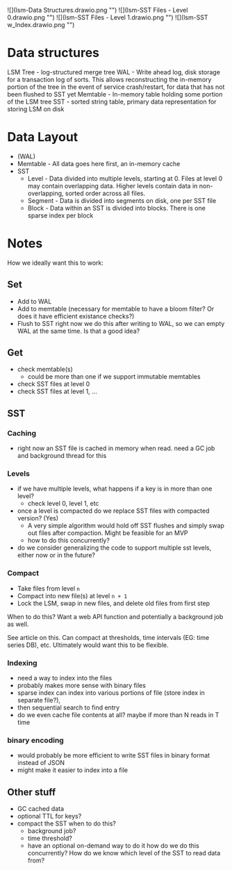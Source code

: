 
![](lsm-Data Structures.drawio.png "")
![](lsm-SST Files - Level 0.drawio.png "")
![](lsm-SST Files - Level 1.drawio.png "")
![](lsm-SST w_Index.drawio.png "")

# Data structures

LSM Tree - log-structured merge tree
WAL - Write ahead log, disk storage for a transaction log of sorts. This allows reconstructing the in-memory portion of the tree in the event of service crash/restart, for data that has not been flushed to SST yet
Memtable - In-memory table holding some portion of the LSM tree
SST - sorted string table, primary data representation for storing LSM on disk

# Data Layout

- (WAL)
- Memtable - All data goes here first, an in-memory cache
- SST
  - Level - Data divided into multiple levels, starting at 0. Files at level 0 may contain overlapping data. Higher levels contain data in non-overlapping, sorted order across all files.
  - Segment - Data is divided into segments on disk, one per SST file
  - Block - Data within an SST is divided into blocks. There is one sparse index per block

# Notes

How we ideally want this to work:

## Set

* Add to WAL
* Add to memtable
  (necessary for memtable to have a bloom filter? Or does it have efficient existance checks?)
* Flush to SST
  right now we do this after writing to WAL, so we can empty WAL at the same time. Is that a good idea?

## Get

* check memtable(s)
  - could be more than one if we support immutable memtables
* check SST files at level 0
* check SST files at level 1, ...

## SST

### Caching
 
 * right now an SST file is cached in memory when read. need a GC job and background thread for this

### Levels

* if we have multiple levels, what happens if a key is in more than one level?
  * check level 0, level 1, etc
* once a level is compacted do we replace SST files with compacted version? (Yes)
  * A very simple algorithm would hold off SST flushes and simply swap out files after compaction. Might be feasible for an MVP
  * how to do this concurrently?
* do we consider generalizing the code to support multiple sst levels, either now or in the future?

### Compact

* Take files from level `n`
* Compact into new file(s) at level `n + 1`
* Lock the LSM, swap in new files, and delete old files from first step

When to do this? Want a web API function and potentially a background job as well.

See article on this. Can compact at thresholds, time intervals (EG: time series DB), etc. Ultimately would want this to be flexible.

### Indexing

* need a way to index into the files
* probably makes more sense with binary files
* sparse index can index into various portions of file (store index in separate file?),
* then sequential search to find entry
* do we even cache file contents at all? maybe if more than N reads in T time

### binary encoding

* would probably be more efficient to write SST files in binary format instead of JSON
* might make it easier to index into a file

## Other stuff

* GC cached data
* optional TTL for keys?
* compact the SST
  when to do this? 
   * background job? 
   * time threshold?
   * have an optional on-demand way to do it
  how do we do this concurrently? How do we know which level of the SST to read data from?
